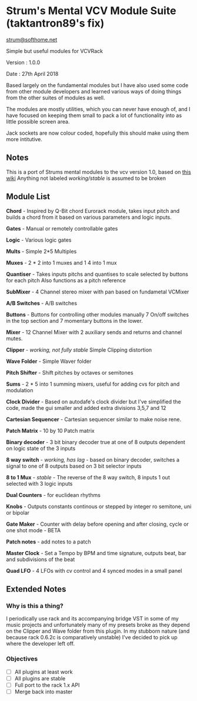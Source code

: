 # Strum's Mental VCV Module Suite (taktantron89's fix)

strum@softhome.net

Simple but useful modules for VCVRack

Version : 1.0.0

Date : 27th April 2018

Based largely on the fundamental modules but I have also used some code from other module
developers and learned various ways of doing things from the other suites of modules as well.

The modules are mostly utilities, which you can never have enough of, and I have
focused on keeping them small to pack a lot of functionality into as little possible screen area.

Jack sockets are now colour coded, hopefully this should make using them more intitutive. 

## Notes

This is a port of Strums mental modules to the vcv version 1.0, based on [this wiki](https://vcvrack.com/manual/Migrate1.html#)
Anything not labeled *working/stable* is assumed to be broken

## Module List

**Chord** - 
  Inspired by Q-Bit chord Eurorack module, takes input pitch and builds a chord
  from it based on various parameters and logic inputs.

**Gates** - 
  Manual or remotely controllable gates

**Logic** - 
  Various logic gates

**Mults** - 
  Simple 2*5 Multiples

**Muxes** - 
  2 * 2 into 1 muxes and 1 4 into 1 mux

**Quantiser** - 
  Takes inputs pitchs and quantises to scale selected by buttons for each pitch
  Also functions as a pitch reference

**SubMixer** - 
  4 Channel stereo mixer with pan based on fundametal VCMixer

**A/B Switches** - 
  A/B switches

**Buttons** - 
  Buttons for controlling other modules manually
  7 On/off switches in the top section and 7 momentary buttons in the lower.
  
**Mixer** - 
  12 Channel Mixer with 2 auxiliary sends and returns and channel mutes.

**Clipper** - *working, not fully stable*
  Simple Clipping distortion

**Wave Folder** - 
  Simple Waver folder
  
**Pitch Shifter** - 
  Shift pitches by octaves or semitones

**Sums** - 
  2 * 5 into 1 summing mixers, useful for adding cvs for pitch and modulation   

**Clock Divider** - 
  Based on autodafe's clock divider but I've simplified the code, made the gui
  smaller and added extra divisions 3,5,7 and 12
  
**Cartesian Sequencer** - 
  Cartesian sequencer similar to make noise rene.
  
**Patch Matrix** - 
  10 by 10 Patch matrix
  
**Binary decoder** - 
  3 bit binary decoder true at one of 8 outputs dependent on logic state of the 3 inputs
  
**8 way switch** - *working, has lag* -
 based on binary decoder, switches a signal to one of 8 outputs based on 3 bit selector inputs

**8 to 1 Mux** - *stable* -
   The reverse of the 8 way switch, 8 inputs 1 out selected with 3 logic inputs

**Dual Counters** - for euclidean rhythms

**Knobs** - Outputs constants continous or stepped by integer ro semitone, uni or bipolar

**Gate Maker** - Counter with delay before opening and after closing, cycle or one shot mode - BETA

**Patch notes** - add notes to a patch

**Master Clock** - Set a Tempo by BPM and time signature, outputs beat, bar and subdivisions of the beat

**Quad LFO** - 4 LFOs with cv control and 4 synced modes in a small panel 

## Extended Notes

### Why is this a thing?

I periodically use rack and its accompanying bridge VST in some of my music projects and unfortunately many of my presets broke as they depend on the Clipper and Wave folder from this plugin. In my stubborn nature (and because rack 0.6.2c is comparatively unstable) I've decided to pick up where the developer left off.

### Objectives

- [ ] All plugins at least work
- [ ] All plugins are stable
- [ ] Full port to the rack 1.x API
- [ ] Merge back into master